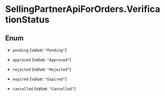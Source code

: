 # SellingPartnerApiForOrders.VerificationStatus

## Enum


* `pending` (value: `"Pending"`)

* `approved` (value: `"Approved"`)

* `rejected` (value: `"Rejected"`)

* `expired` (value: `"Expired"`)

* `cancelled` (value: `"Cancelled"`)


